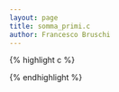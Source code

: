 ```yaml
---
layout: page
title: somma_primi.c
author: Francesco Bruschi
---
```


{% highlight c %}



{% endhighlight %}
